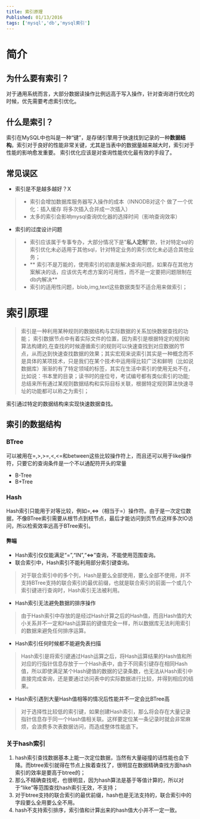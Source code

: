 ```yaml
---
title: 索引原理
Published: 01/13/2016
tags: ['mysql','db','mysql索引'] 
---
```


# 简介
## 为什么要有索引？
对于通用系统而言，大部分数据读操作比例远高于写入操作，针对查询进行优化的时候，优先需要考虑索引优化。
## 什么是索引？
索引在MySQL中也叫是一种“键”，是存储引擎用于快速找到记录的一种**数据结构**。索引对于良好的性能非常关键，尤其是当表中的数据量越来越大时，索引对于性能的影响愈发重要。
索引优化应该是对查询性能优化最有效的手段了。
## 常见误区
- 索引是不是越多越好？X

> - 索引会增加数据库服务器写入操作的成本（INNODB对这个 做了一个优化：插入缓存 将多次插入合并成一次插入）
> - 太多的索引会影响mysql查询优化器的选择时间（影响查询效率）

- 索引的过度设计问题 
> - 索引应该属于专事专办，大部分情况下是"**私人定制**"款，针对特定sql的索引优化未必适用于其他sql，针对特定业务的索引优化未必适合其他业务；
> - ** 索引不是万能的，使用索引的初衷是解决查询问题，如果存在其他方案解决的话，应该优先考虑方案的可用性，而不是一定要把问题限制在db内解决**
> -  索引的适用性问题，blob,img,text这些数据类型不适合用来做索引；


# 索引原理
>索引是一种利用某种规则的数据结构与实际数据的关系加快数据查找的功能；
>索引数据节点中有着实际文件的位置，因为索引是根据特定的规则和算法构建的,在查找的时候遵循索引的规则可以快速查找到对应数据的节点，从而达到快速查找数据的效果；其实宏观来说索引其实是一种概念而不是具体的某项技术，只是我们在某个技术中运用得比较广泛和鲜明（比如说数据库）渐渐的有了特定领域的标签，其实在生活中索引的使用无处不在，比如说：书本里的目录；读书时的座位号，考试编号都有类似索引的功能; 
> 总结来所有通过某规则数据结构和实际目标关联，根据特定规则算法快速寻址的功能都可以称之为索引；

索引通过特定的数据结构来实现快速数据查找。
## 索引的数据结构
### BTree 
 可以被用在=,>,>=,<,<=和between这些比较操作符上，而且还可以用于like操作符，只要它的查询条件是一个不以通配符开头的常量
- B-Tree
- B+Tree
### Hash
Hash索引只能用于对等比较，例如=,<=>（相当于=）操作符。由于是一次定位数据，不像BTree索引需要从根节点到枝节点，最后才能访问到页节点这样多次IO访问，所以检索效率远高于BTree索引。
#### 弊端
- Hash索引仅仅能满足“=”,“IN”,“<=>”查询，不能使用范围查询。
- 联合索引中，Hash索引不能利用部分索引键查询。
> 对于联合索引中的多个列，Hash是要么全部使用，要么全部不使用，并不支持BTree支持的联合索引的最优前缀，也就是联合索引的前面一个或几个索引键进行查询时，Hash索引无法被利用。
- Hash索引无法避免数据的排序操作
> 由于Hash索引中存放的是经过Hash计算之后的Hash值，而且Hash值的大小关系并不一定和Hash运算前的键值完全一样，所以数据库无法利用索引的数据来避免任何排序运算。
- Hash索引任何时候都不能避免表扫描
> Hash索引是将索引键通过Hash运算之后，将Hash运算结果的Hash值和所对应的行指针信息存放于一个Hash表中，由于不同索引键存在相同Hash值，所以即使满足某个Hash键值的数据的记录条数，也无法从Hash索引中直接完成查询，还是要通过访问表中的实际数据进行比较，并得到相应的结果。
- Hash索引遇到大量Hash值相等的情况后性能并不一定会比BTree高
> 对于选择性比较低的索引键，如果创建Hash索引，那么将会存在大量记录指针信息存于同一个Hash值相关联。这样要定位某一条记录时就会非常麻烦，会浪费多次表数据访问，而造成整体性能底下。
### 关于hash索引
1. hash索引查找数据基本上能一次定位数据，当然有大量碰撞的话性能也会下降。而btree索引就得在节点上挨着查找了，很明显在数据精确查找方面hash索引的效率是要高于btree的；
2. 那么不精确查找呢，也很明显，因为hash算法是基于等值计算的，所以对于“like”等范围查找hash索引无效，不支持；
3. 对于btree支持的联合索引的最优前缀，hash也是无法支持的，联合索引中的字段要么全用要么全不用。 
4. hash不支持索引排序，索引值和计算出来的hash值大小并不一定一致。